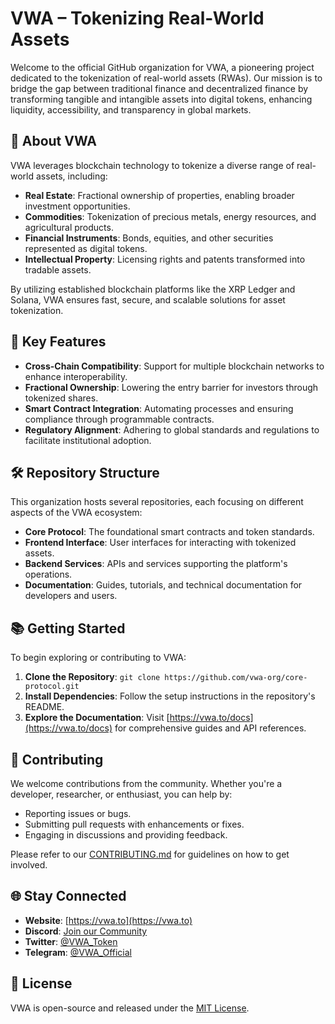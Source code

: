 
# VWA – Tokenizing Real-World Assets

Welcome to the official GitHub organization for VWA, a pioneering project dedicated to the tokenization of real-world assets (RWAs). Our mission is to bridge the gap between traditional finance and decentralized finance by transforming tangible and intangible assets into digital tokens, enhancing liquidity, accessibility, and transparency in global markets.

## 🚀 About VWA

VWA leverages blockchain technology to tokenize a diverse range of real-world assets, including:

- **Real Estate**: Fractional ownership of properties, enabling broader investment opportunities.
- **Commodities**: Tokenization of precious metals, energy resources, and agricultural products.
- **Financial Instruments**: Bonds, equities, and other securities represented as digital tokens.
- **Intellectual Property**: Licensing rights and patents transformed into tradable assets.

By utilizing established blockchain platforms like the XRP Ledger and Solana, VWA ensures fast, secure, and scalable solutions for asset tokenization.

## 🔗 Key Features

- **Cross-Chain Compatibility**: Support for multiple blockchain networks to enhance interoperability.
- **Fractional Ownership**: Lowering the entry barrier for investors through tokenized shares.
- **Smart Contract Integration**: Automating processes and ensuring compliance through programmable contracts.
- **Regulatory Alignment**: Adhering to global standards and regulations to facilitate institutional adoption.

## 🛠️ Repository Structure

This organization hosts several repositories, each focusing on different aspects of the VWA ecosystem:

- **Core Protocol**: The foundational smart contracts and token standards.
- **Frontend Interface**: User interfaces for interacting with tokenized assets.
- **Backend Services**: APIs and services supporting the platform's operations.
- **Documentation**: Guides, tutorials, and technical documentation for developers and users.

## 📚 Getting Started

To begin exploring or contributing to VWA:

1. **Clone the Repository**: `git clone https://github.com/vwa-org/core-protocol.git`
2. **Install Dependencies**: Follow the setup instructions in the repository's README.
3. **Explore the Documentation**: Visit [https://vwa.to/docs](https://vwa.to/docs) for comprehensive guides and API references.

## 🤝 Contributing

We welcome contributions from the community. Whether you're a developer, researcher, or enthusiast, you can help by:

- Reporting issues or bugs.
- Submitting pull requests with enhancements or fixes.
- Engaging in discussions and providing feedback.

Please refer to our [CONTRIBUTING.md](CONTRIBUTING.md) for guidelines on how to get involved.

## 🌐 Stay Connected

- **Website**: [https://vwa.to](https://vwa.to)
- **Discord**: [Join our Community](https://discord.gg/vwa)
- **Twitter**: [@VWA_Token](https://twitter.com/VWA_Token)
- **Telegram**: [@VWA_Official](https://t.me/VWA_Official)

## 📄 License

VWA is open-source and released under the [MIT License](LICENSE).
